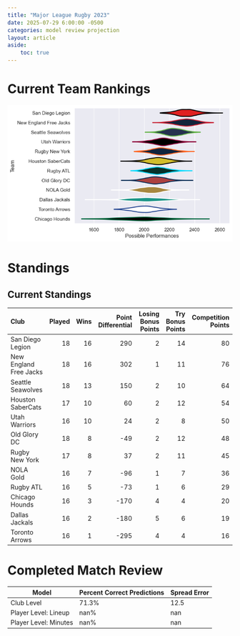 ```yaml
---  
title: "Major League Rugby 2023"  
date: 2025-07-29 6:00:00 -0500  
categories: model review projection  
layout: article  
aside:  
    toc: true  
---
```

# Current Team Rankings


![Club Rankings](plots/rankings_Major_League_Rugby_2023.png)
# Standings

## Current Standings


| Club                   |   Played |   Wins |   Point Differential |   Losing Bonus Points |   Try Bonus Points |   Competition Points |
|:-----------------------|---------:|-------:|---------------------:|----------------------:|-------------------:|---------------------:|
| San Diego Legion       |       18 |     16 |                  290 |                     2 |                 14 |                   80 |
| New England Free Jacks |       18 |     16 |                  302 |                     1 |                 11 |                   76 |
| Seattle Seawolves      |       18 |     13 |                  150 |                     2 |                 10 |                   64 |
| Houston SaberCats      |       17 |     10 |                   60 |                     2 |                 12 |                   54 |
| Utah Warriors          |       16 |     10 |                   24 |                     2 |                  8 |                   50 |
| Old Glory DC           |       18 |      8 |                  -49 |                     2 |                 12 |                   48 |
| Rugby New York         |       17 |      8 |                   37 |                     2 |                 11 |                   45 |
| NOLA Gold              |       16 |      7 |                  -96 |                     1 |                  7 |                   36 |
| Rugby ATL              |       16 |      5 |                  -73 |                     1 |                  6 |                   29 |
| Chicago Hounds         |       16 |      3 |                 -170 |                     4 |                  4 |                   20 |
| Dallas Jackals         |       16 |      2 |                 -180 |                     5 |                  6 |                   19 |
| Toronto Arrows         |       16 |      1 |                 -295 |                     4 |                  4 |                   16 |



# Completed Match Review


| Model | Percent Correct Predictions | Spread Error |
| ------ | ------ | ------ |
| Club Level | 71.3% | 12.5 |
| Player Level: Lineup | nan% | nan |
| Player Level: Minutes | nan% | nan |

